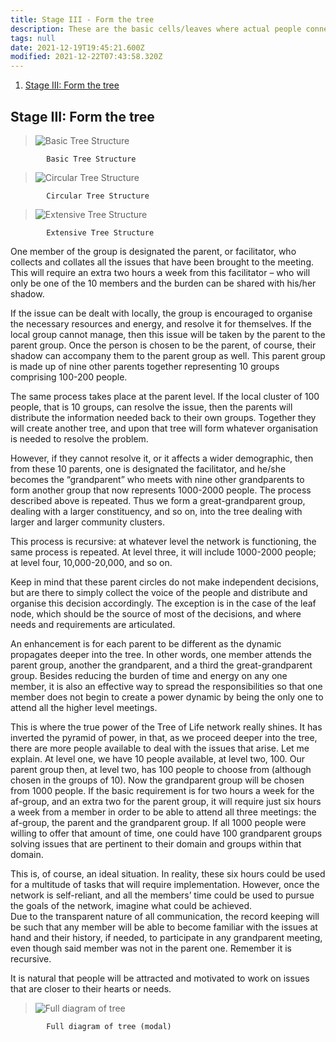 ```yaml
---
title: Stage III - Form the tree
description: These are the basic cells/leaves where actual people connect.
tags: null
date: 2021-12-19T19:45:21.600Z
modified: 2021-12-22T07:43:58.320Z
---
```


1. [Stage III: Form the tree](#stage-iii-form-the-tree)

## Stage III: Form the tree

> ![Basic Tree Structure](/posts/img/tol/05-1_structure.png)

            Basic Tree Structure

> ![Circular Tree Structure](/posts/img/tol/05-2_structure.png)

            Circular Tree Structure

> ![Extensive Tree Structure](/posts/img/tol/05-3_structure.png)

            Extensive Tree Structure

One member of the group is designated the parent, or facilitator, who collects and collates all the issues that have been brought to the meeting. This will require an extra two hours a week from this facilitator – who will only be one of the 10 members and the burden can be shared with his/her shadow.

If the issue can be dealt with locally, the group is encouraged to organise the necessary resources and energy, and resolve it for themselves. If the local group cannot manage, then this issue will be taken by the parent to the parent group. Once the person is chosen to be the parent, of course, their shadow can accompany them to the parent group as well. This parent group is made up of nine other parents together representing 10 groups comprising 100-200 people.

The same process takes place at the parent level. If the local cluster of 100 people, that is 10 groups, can resolve the issue, then the parents will distribute the information needed back to their own groups. Together they will create another tree, and upon that tree will form whatever organisation is needed to resolve the problem.

However, if they cannot resolve it, or it affects a wider demographic, then from these 10 parents, one is designated the facilitator, and he/she becomes the “grandparent” who meets with nine other grandparents to form another group that now represents 1000-2000 people. The process described above is repeated. Thus we form a great-grandparent group, dealing with a larger constituency, and so on, into the tree dealing with larger and larger community clusters.

This process is recursive: at whatever level the network is functioning, the same process is repeated. At level three, it will include 1000-2000 people; at level four, 10,000-20,000, and so on.

Keep in mind that these parent circles do not make independent decisions, but are there to simply collect the voice of the people and distribute and organise this decision accordingly. The exception is in the case of the leaf node, which should be the source of most of the decisions, and where needs and requirements are articulated.

An enhancement is for each parent to be different as the dynamic propagates deeper into the tree. In other words, one member attends the parent group, another the grandparent, and a third the great-grandparent group. Besides reducing the burden of time and energy on any one member, it is also an effective way to spread the responsibilities so that one member does not begin to create a power dynamic by being the only one to attend all the higher level meetings.

This is where the true power of the Tree of Life network really shines. It has inverted the pyramid of power, in that, as we proceed deeper into the tree, there are more people available to deal with the issues that arise.
Let me explain. At level one, we have 10 people available, at level two, 100. Our parent group then, at level two, has 100 people to choose from (although chosen in the groups of 10). Now the grandparent group will be chosen from 1000 people. If the basic requirement is for two hours a week for the af-group, and an extra two for the parent group, it will require just six hours a week from a member in order to be able to attend all three meetings: the af-group, the parent and the grandparent group. If all 1000 people were willing to offer that amount of time, one could have 100 grandparent groups solving issues that are pertinent to their domain and groups within that domain.

This is, of course, an ideal situation. In reality, these six hours could be used for a multitude of tasks that will require implementation. However, once the network is self-reliant, and all the members’ time could be used to pursue the goals of the network, imagine what could be achieved.  
Due to the transparent nature of all communication, the record keeping will be such that any member will be able to become familiar with the issues at hand and their history, if needed, to participate in any grandparent meeting, even though said member was not in the parent one. Remember it is recursive.

It is natural that people will be attracted and motivated to work on issues that are closer to their hearts or needs.

> ![Full diagram of tree](/posts/img/tol/05-4_full.png)

            Full diagram of tree (modal)
